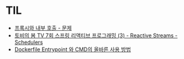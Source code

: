 # TIL

- [프록시와 내부 호출 - 문제](https://www.inflearn.com/course/%EC%8A%A4%ED%94%84%EB%A7%81-%ED%95%B5%EC%8B%AC-%EC%9B%90%EB%A6%AC-%EA%B3%A0%EA%B8%89%ED%8E%B8/dashboard)
- [토비의 봄 TV 7회 스프링 리액티브 프로그래밍 (3) - Reactive Streams - Schedulers](https://www.youtube.com/watch?v=Wlqu1xvZCak&list=PLv-xDnFD-nnmof-yoZQN8Fs2kVljIuFyC&index=8&ab_channel=%ED%86%A0%EB%B9%84%EC%9D%98%EC%8A%A4%ED%94%84%EB%A7%81)
- [Dockerfile Entrypoint 와 CMD의 올바른 사용 방법](https://bluese05.tistory.com/77)